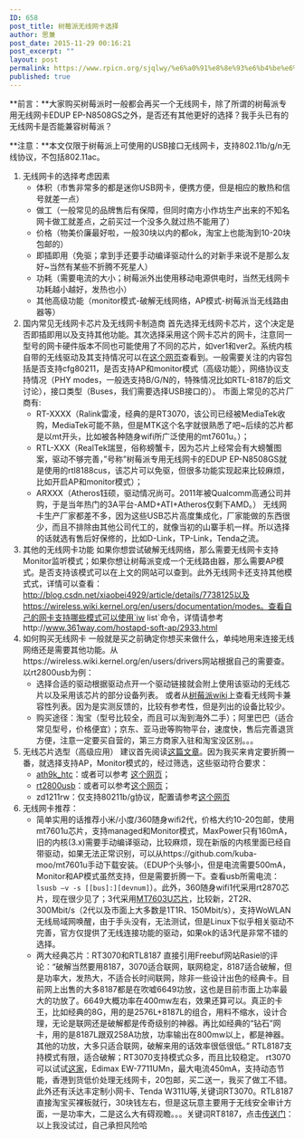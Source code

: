 ```yaml
---
ID: 658
post_title: 树莓派无线网卡选择
author: 思兼
post_date: 2015-11-29 00:16:21
post_excerpt: ""
layout: post
permalink: https://www.rpicn.org/sjqlwy/%e6%a0%91%e8%8e%93%e6%b4%be%e6%97%a0%e7%ba%bf%e7%bd%91%e5%8d%a1%e9%80%89%e6%8b%a9/
published: true
---
```

**前言：**大家购买树莓派时一般都会再买一个无线网卡，除了所谓的树莓派专用无线网卡EDUP EP-N8508GS之外，是否还有其他更好的选择？我手头已有的无线网卡是否能兼容树莓派？

**注意：**本文仅限于树莓派上可使用的USB接口无线网卡，支持802.11b/g/n无线协议，不包括802.11ac。 

1.  无线网卡的选择考虑因素 
    *   体积（市售非常多的都是迷你USB网卡，便携方便，但是相应的散热和信号就差一点）
    *   做工（一般常见的品牌售后有保障，但同时南方小作坊生产出来的不知名网卡做工就差点，之前买过一个没多久就过热不能用了）
    *   价格（物美价廉最好啦，一般30块以内的都ok，淘宝上也能淘到10-20块包邮的）
    *   即插即用（免驱；拿到手还要手动编译驱动什么的对新手来说不是那么友好~当然有某些不折腾不死星人）
    *   功耗（需要电流的大小；树莓派外出使用移动电源供电时，当然无线网卡功耗越小越好，发热也小）
    *   其他高级功能（monitor模式-破解无线网络，AP模式-树莓派当无线路由器等）
2.  国内常见无线网卡芯片及无线网卡制造商 首先选择无线网卡芯片，这个决定是否即插即用以及支持其他功能。其次选择采用这个网卡芯片的网卡，注意同一型号的网卡硬件版本不同也可能使用了不同的芯片，如ver1和ver2。系统内核自带的无线驱动及其支持情况可以在<a href="https://wireless.wiki.kernel.org/en/users/drivers" target="_blank">这个网页</a>查看到。一般需要关注的内容包括是否支持cfg80211，是否支持AP和monitor模式（高级功能），网络协议支持情况（PHY modes，一般选支持B/G/N的，特殊情况比如RTL-8187的后文讨论），接口类型（Buses，我们需要选择USB接口的）。 市面上常见的芯片厂商有: 
    *   RT-XXXX（Ralink雷凌，经典的是RT3070，该公司已经被MediaTek收购，MediaTek可能不熟，但是MTK这个名字就很熟悉了吧~后续的芯片都是以mt开头，比如被各种随身wifi所广泛使用的mt7601u。）；
    *   RTL-XXX（RealTek瑞昱，俗称螃蟹卡，因为芯片上经常会有大螃蟹图案，驱动不够完善，”号称”树莓派专用无线网卡的EDUP EP-N8508GS就是使用的rtl8188cus，该芯片可以免驱，但很多功能实现起来比较麻烦，比如开启AP和monitor模式）；
    *   ARXXX（Atheros钰硕，驱动情况尚可。2011年被Qualcomm高通公司并购，于是当年热门的3A平台-AMD+ATI+Atheros仅剩下AMD。） 无线网卡生产厂家都差不多，因为这些USB芯片高度集成化，厂家能做的东西很少，而且不排除由其他公司代工的，就像当初的山寨手机一样。所以选择的话就选有售后好保修的，比如D-Link，TP-Link，Tenda之流。
3.  其他的无线网卡功能 如果你想尝试破解无线网络，那么需要无线网卡支持Monitor监听模式；如果你想让树莓派变成一个无线路由器，那么需要AP模式。是否支持该模式可以在上文的网站可以查到。此外无线网卡还支持其他模式式，详情可以查看：http://blog.csdn.net/xiaobei4929/article/details/7738125以及https://wireless.wiki.kernel.org/en/users/documentation/modes。查看自己的网卡支持哪些模式可以使用`iw list`命令，详情请参考http://www.361way.com/hostapd-soft-ap/2933.html
4.  如何购买无线网卡 一般就是买之前确定你想买来做什么，单纯地用来连接无线网络还是需要其他功能。从https://wireless.wiki.kernel.org/en/users/drivers网站根据自己的需要查。以rt2800usb为例： 
    *   选择合适的驱动根据驱动点开一个驱动链接就会附上使用该驱动的无线芯片以及采用该芯片的部分设备列表。 或者从<a href="http://elinux.org/RPi_VerifiedPeripherals#USB_Wi-Fi_Adapters" target="_blank">树莓派wiki</a>上查看无线网卡兼容性列表。因为是实测反馈的，比较有参考性，但是列出的设备比较少。
    *   购买途径：淘宝（型号比较全，而且可以淘到海外二手）；阿里巴巴（适合常见型号，价格便宜）；京东、亚马逊等购物平台，速度快，售后完善退货方便，注意一定要买自营的，第三方商家入驻和淘宝没区别。。。
5.  无线芯片选型（高级应用） 建议首先阅读<a href="http://www.freebuf.com/news/special/33524.html" target="_blank">这篇文章</a>。因为我买来肯定要折腾一番，就选择支持AP，Monitor模式的，经过筛选，这些驱动符合要求： 
    *   <a href="https://wikidevi.com/wiki/Ath9k_htc" target="_blank">ath9k_htc</a>：或者可以参考 <a href="https://wireless.wiki.kernel.org/en/users/drivers/ath9k_htc" target="_blank">这个网页</a>；
    *   <a href="https://wireless.wiki.kernel.org/en/users/drivers/rt2800usb" target="_blank">rt2800usb</a>：或者可以参考<a href="https://wikidevi.com/wiki/rt2800usb" target="_blank">这个网页</a>；
    *   zd1211rw：仅支持80211b/g协议，配置请参考<a href="http://davidrobot.com/2014/11/raspberry_pi_model_b_plus_wifi_zd1211.html" target="_blank">这个网页</a>
6.  无线网卡推荐： 
    *   简单实用的话推荐小米/小度/360随身wifi2代，价格大约10-20包邮，使用mt7601u芯片，支持managed和Monitor模式，MaxPower只有160mA，旧的内核(3.x)需要手动编译驱动，比较麻烦，现在新版的内核里面已经自带驱动，如果无法正常识别，可以从https://github.com/kuba-moo/mt7601u手动下载安装。（EDUP个头够小，但是电流需要500mA，Monitor和AP模式虽然支持，但是需要折腾一下。查看usb所需电流：`lsusb –v -s [[bus]:][devnum]`）。此外，360随身wifi1代采用rt2870芯片，现在很少见了；3代采用<a href="http://www.mediatek.com/en/products/connectivity/wifi/home-network/usb-dongle/mt7603u/" target="_blank">MT7603U芯片</a>，比较新，2T2R、300Mbit/s（2代以及市面上大多数是1T1R、150Mbit/s），支持WoWLAN无线局域网唤醒，由于手头没有，无法测试，但是Linux下似乎相关驱动不完善，官方仅提供了无线连接功能的驱动，如果ok的话3代是非常不错的选择。
    *   两大经典芯片：RT3070和RTL8187 直接引用Freebuf网站Rasiel的评论：“破解当然要用8187，3070适合联网，联网稳定，8187适合破解，但是功率大，发热大，不适合长时间联网，除非一些设计出色的经典卡。目前网上出售的大多8187都是在吹嘘6649功放，这也是目前市面上功率最大的功放了。6649大概功率在400mw左右，效果还算可以。真正的卡王，比如经典的8G，用的是2576L+8187L的组合，用料不缩水，设计合理，无论是联网还是破解都是传奇级别的神器。再比如经典的“钻石”网卡，用的是8187L跟双258A功放，功率输出在800mw以上，都是神器。其他的功放，大多只适合联网，破解来用的话效率很低很低。” RTL8187支持模式有限，适合破解；RT3070支持模式众多，而且比较稳定。 rt3070可以试试<a href="https://shop114810530.taobao.com" target="_blank">这家</a>，Edimax EW-7711UMn，最大电流450mA，支持动态节能，香港到货低价处理无线网卡，20包邮，买二送一，我买了做工不错。此外还有沃达丰定制小网卡、Tenda W311U等,关键词RT3070。RTL8187直接淘宝买裸板就行，30块钱左右，但是这玩意主要用于无线安全审计方面，一是功率大，二是这么大有碍观瞻。。。关键词RT8187，点击<a href="https://item.taobao.com/item.htm?spm=a1z0k.7385961.1997985097.d4918993.59syWh&id=43222853591&_u=s47lhshd20a" target="_blank">传送门</a>： 以上我没试过，自己承担风险哈
